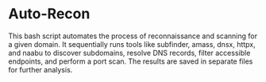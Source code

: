 # Auto-Recon
This bash script automates the process of reconnaissance and scanning for a given domain. It sequentially runs tools like subfinder, amass, dnsx, httpx, and naabu to discover subdomains, resolve DNS records, filter accessible endpoints, and perform a port scan. The results are saved in separate files for further analysis.
